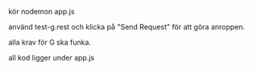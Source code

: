 kör nodemon app.js

använd test-g.rest och klicka på "Send Request" för att göra anroppen.

alla krav för G ska funka.

all kod ligger under app.js
